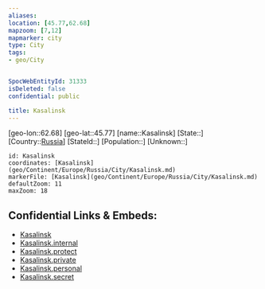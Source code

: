 ```yaml
---
aliases: 
location: [45.77,62.68]
mapzoom: [7,12] 
mapmarker: city 
type: City
tags:
- geo/City


SpocWebEntityId: 31333
isDeleted: false
confidential: public

title: Kasalinsk
---
```

[geo-lon::62.68]
[geo-lat::45.77]
[name::Kasalinsk]
[State::]
[Country::[Russia](geo/Continent/Europe/Russia.md)]
[StateId::]
[Population::]
[Unknown::]


```leaflet
id: Kasalinsk
coordinates: [Kasalinsk](geo/Continent/Europe/Russia/City/Kasalinsk.md)
markerFile: [Kasalinsk](geo/Continent/Europe/Russia/City/Kasalinsk.md)
defaultZoom: 11 
maxZoom: 18
```


## Confidential Links & Embeds: 
- [Kasalinsk](../../../../../../_public/geo/Continent/Europe/Russia/City/Kasalinsk.md) 
- [Kasalinsk.internal](../../../../../../_internal/geo/Continent/Europe/Russia/City/Kasalinsk.internal.md) 
- [Kasalinsk.protect](../../../../../../_protect/geo/Continent/Europe/Russia/City/Kasalinsk.protect.md) 
- [Kasalinsk.private](../../../../../../_private/geo/Continent/Europe/Russia/City/Kasalinsk.private.md) 
- [Kasalinsk.personal](../../../../../../_personal/geo/Continent/Europe/Russia/City/Kasalinsk.personal.md) 
- [Kasalinsk.secret](../../../../../../_secret/geo/Continent/Europe/Russia/City/Kasalinsk.secret.md) 
